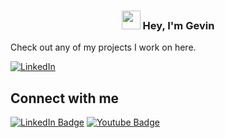 <!-- Heading -->
<h3 align="center"><img src = "https://raw.githubusercontent.com/MartinHeinz/MartinHeinz/master/wave.gif" width = 30px> Hey, I'm Gevin</h3>





Check out any of my projects I work on here.



[![LinkedIn](https://img.shields.io/badge/LinkedIn-%230077B5.svg?logo=linkedin&logoColor=white)](https://linkedin.com/in/gevinm)



<!-- Conecct section -->

<h2>Connect with me </h3>
    <p>
        <a href="https://linkedin.com/in/gevinm"><img src="https://img.shields.io/badge/-Gift%20Egwuenu%20-blue?style=plastic&amp;labelColor=blue&amp;logo=LinkedIn&amp;link=https://linkedin.com/in/gevinm" alt="LinkedIn Badge"></a> 
<a href="https://www.youtube.com/channel/UCTYgh_w12MwRA_I2aq73lrQ"><img src="https://img.shields.io/badge/-Gift Egwuenu-informational?style=plastic&amp;labelColor=informational&amp;logo=YouTube&amp;link=https://twitter.com/Dev_180Memes" alt="Youtube Badge"></a>
   </p>

 <!-- Conecct section: END -->

<!--
**gmadharh/gmadharh** is a ✨ _special_ ✨ repository because its `README.md` (this file) appears on your GitHub profile.

Here are some ideas to get you started:

- 🔭 I’m currently working on ...
- 🌱 I’m currently learning ...
- 👯 I’m looking to collaborate on ...
- 🤔 I’m looking for help with ...
- 💬 Ask me about ...
- 📫 How to reach me: ...
- 😄 Pronouns: ...
- ⚡ Fun fact: ...
-->
